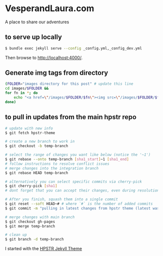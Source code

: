 # VesperandLaura.com
A place to share our adventures

## to serve up locally
```sh
$ bundle exec jekyll serve --config _config.yml,_config_dev.yml
```
Then browse to [http://localhost:4000/](http://localhost:4000/).

## Generate img tags from directory
```sh
(FOLDER="images directory for this post" # update this line
cd images/$FOLDER &&
for fn in *; do
    echo "<a href=\"/images/$FOLDER/$fn\"><img src=\"/images/$FOLDER/$fn\" alt=\"\"></a>"
done)
```

## to pull in updates from the main hpstr repo
```sh
# update with new info
$ git fetch hpstr-theme

# create a new branch to work in
$ git checkout -b temp-branch

# select the range of changes you want like below (notice the '~1')
$ git rebase --onto temp-branch [sha1_start]~1 [sha1_end]
# follow instructions to resolve conflict issues
# merge changes into the integration branch
$ git rebase HEAD temp-branch

# alternatively you can select specific commits via cherry-pick
$ git cherry-pick [sha1]
# dont forget that you can accept their changes, even during resolution by using 'git checkout --theirs [filename]'

# After you finish, squash them into a single commit
$ git reset --soft HEAD~# # where `#` is the number of added commits
$ git commit -m "pulling in latest changes from hpstr theme (latest was [sha1])"

# merge changes with main branch
$ git checkout gh-pages
$ git merge temp-branch

# clean up
$ git branch -d temp-branch
```

I started with the [HPSTR Jekyll Theme](https://mademistakes.com/work/hpstr-jekyll-theme/)
